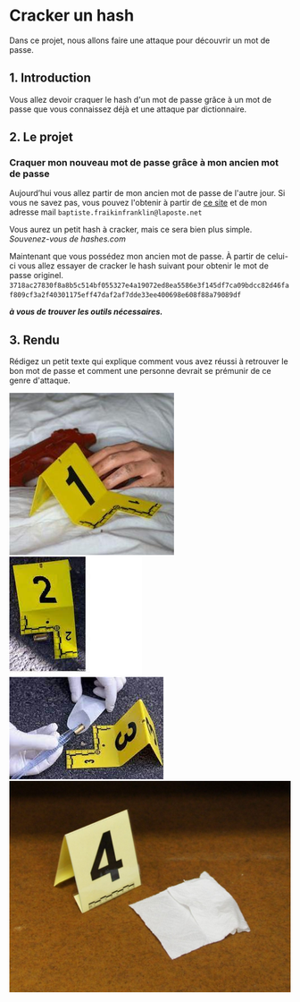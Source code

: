 # Cracker un hash
Dans ce projet, nous allons faire une attaque pour découvrir un mot de passe.


## 1. Introduction
Vous allez devoir craquer le hash d'un mot de passe grâce à un mot de passe que vous connaissez déjà et une attaque par dictionnaire.


## 2. Le projet
### Craquer mon nouveau mot de passe grâce à mon ancien mot de passe

Aujourd’hui vous allez partir de mon ancien mot de passe de l'autre jour. Si vous ne savez pas, vous pouvez l'obtenir à partir de [ce site](https://breachdirectory.org/) et de mon adresse mail `baptiste.fraikinfranklin@laposte.net`

Vous aurez un petit hash à cracker, mais ce sera bien plus simple. *Souvenez-vous de hashes.com*

Maintenant que vous possédez mon ancien mot de passe. À partir de celui-ci vous allez essayer de cracker le hash suivant pour obtenir le mot de passe originel. `3718ac27830f8a8b5c514bf055327e4a19072ed8ea5586e3f145df7ca09bdcc82d46faf809cf3a2f40301175eff47daf2af7dde33ee400698e608f88a79089df`

***à vous de trouver les outils nécessaires.***

## 3. Rendu

Rédigez un petit texte qui explique comment vous avez réussi à retrouver le bon mot de passe et comment une personne devrait se prémunir de ce genre d'attaque.


![indice_1](https://raw.githubusercontent.com/bafraikin/ressource_thp_cursus_secu/master/ressources/jour_03/indice_1.jpg)
![indice_2](https://raw.githubusercontent.com/bafraikin/ressource_thp_cursus_secu/master/ressources/jour_03/indice_2.jpg)
![indice_3](https://raw.githubusercontent.com/bafraikin/ressource_thp_cursus_secu/master/ressources/jour_03/indice_3.jpg)
![indice_4](https://raw.githubusercontent.com/bafraikin/ressource_thp_cursus_secu/master/ressources/jour_03/indice_4.jpg)


